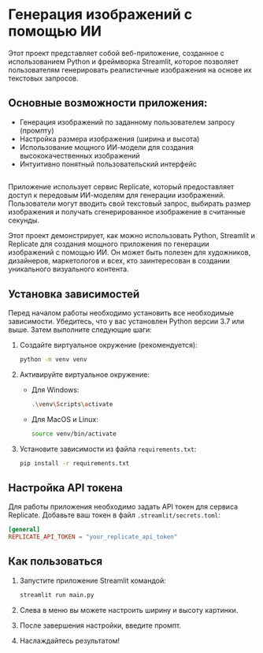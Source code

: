 # Генерация изображений с помощью ИИ

Этот проект представляет собой веб-приложение, созданное с использованием Python и фреймворка Streamlit, которое позволяет пользователям генерировать реалистичные изображения на основе их текстовых запросов.

## Основные возможности приложения:

- Генерация изображений по заданному пользователем запросу (промпту)
- Настройка размера изображения (ширина и высота)
- Использование мощного ИИ-модели для создания высококачественных изображений
- Интуитивно понятный пользовательский интерфейс

##

Приложение использует сервис Replicate, который предоставляет доступ к передовым ИИ-моделям для генерации изображений. Пользователи могут вводить свой текстовый запрос, выбирать размер изображения и получать сгенерированное изображение в считанные секунды.

Этот проект демонстрирует, как можно использовать Python, Streamlit и Replicate для создания мощного приложения по генерации изображений с помощью ИИ. Он может быть полезен для художников, дизайнеров, маркетологов и всех, кто заинтересован в создании уникального визуального контента.

## Установка зависимостей

Перед началом работы необходимо установить все необходимые зависимости. Убедитесь, что у вас установлен Python версии 3.7 или выше. Затем выполните следующие шаги:

1. Создайте виртуальное окружение (рекомендуется):

   ```sh
   python -m venv venv
   ```

2. Активируйте виртуальное окружение:

   - Для Windows:

     ```sh
     .\venv\Scripts\activate
     ```

   - Для MacOS и Linux:

     ```sh
     source venv/bin/activate
     ```

3. Установите зависимости из файла `requirements.txt`:

   ```sh
   pip install -r requirements.txt
   ```

## Настройка API токена

Для работы приложения необходимо задать API токен для сервиса Replicate. Добавьте ваш токен в файл `.streamlit/secrets.toml`:

```toml
[general]
REPLICATE_API_TOKEN = "your_replicate_api_token"
```

## Как пользоваться

1. Запустите приложение Streamlit командой:

   ```sh
   streamlit run main.py
   ```

2. Слева в меню вы можете настроить ширину и высоту картинки.

3. После завершения настройки, введите промпт.

4. Наслаждайтесь результатом!
